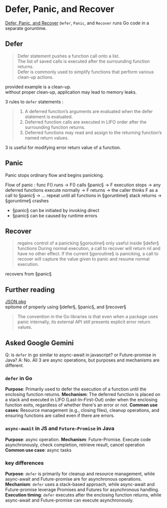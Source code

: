 # Defer, Panic, and Recover
[Defer, Panic, and Recover](https://go.dev/blog/defer-panic-and-recover)
`Defer`, `Panic`, and `Recover` runs Go code in a separate goruntime.

## Defer
> Defer statement pushes a function call onto a list.  
> The list of saved calls is executed after the surrounding function returns.  
> Defer is commonly used to simplify functions that perform various clean-up actions.

provided example is a clean-up.  
without proper clean-up, application may lead to memory leaks.  

3 rules to `defer` statements : 
> 1. A deferred function’s arguments are evaluated when the defer statement is evaluated.
> 2. Deferred function calls are executed in LIFO order after the surrounding function returns.
> 3. Deferred functions may read and assign to the returning function’s named return values.

3 is useful for modifying error return value of a function.  

## Panic
Panic stops ordinary flow and begins panicking.  

Flow of panic : 
func F() runs
-> F() calls §panic§
-> F execution stops
-> any deferred functions execute normally
-> F returns
-> the caller thinks F as a call to §panic§
-> ... repeat until all functions in §goruntime§ stack returns
-> §goruntime§ crashes

* §panic§ can be initiated by invoking direct
* §panic§ can be caused by runtime errors

## Recover
> regains control of a panicking §goroutine§
> only useful inside §defer§ functions
> During normal execution, a call to recover will return nil and have no other effect. 
> If the current §goroutine§ is panicking, a call to recover will capture the value given to panic and resume normal execution.

recovers from §panic§ 

## Further reading
[JSON pkg](https://pkg.go.dev/encoding/json)  
epitome of properly using §defer§, §panic§, and §recover§  

> The convention in the Go libraries is that even when a package uses panic internally, 
> its external API still presents explicit error return values.

## Asked Google Gemini
Q: is `defer` in go similar to async-await in javascript? or Future-promise in Java?
A: No. All 3 are async operations, but purposes and mechanisms are different.

### `defer` in Go

**Purpose**: Primarily used to defer the execution of a function until the enclosing function returns.
**Mechanism**: The deferred function is placed on a stack and executed in LIFO (Last-In-First-Out) order when the enclosing function exits, regardless of whether there's an error or not.
**Common use cases**: Resource management (e.g., closing files), cleanup operations, and ensuring functions are called even if there are errors.

### `async-await` in JS and `Future-Promise` in Java

**Purpose**: async operation.
**Mechanism**: Future-Promise. Execute code asynchronously, check completion, retrieve result, cancel operation
**Common use case**: async tasks

### key differences
**Purpose**: `defer` is primarily for cleanup and resource management, while async-await and Future-promise are for asynchronous operations.
**Mechanism**: `defer` uses a stack-based approach, while async-await and Future-promise leverage Promises and Futures for asynchronous handling.
**Execution timing**: `defer` executes after the enclosing function returns, while async-await and Future-promise can execute asynchronously.
